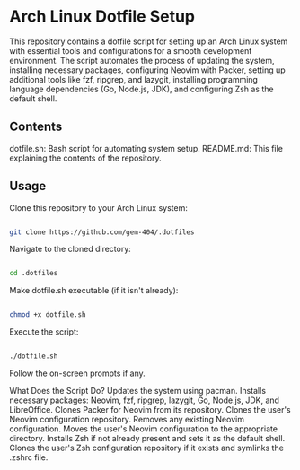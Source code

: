 
# Arch Linux Dotfile Setup

This repository contains a dotfile script for setting up an Arch Linux system
with essential tools and configurations for a smooth development environment.
The script automates the process of updating the system, installing necessary
packages, configuring Neovim with Packer, setting up additional tools like fzf,
ripgrep, and lazygit, installing programming language dependencies (Go, Node.js,
JDK), and configuring Zsh as the default shell.

## Contents
dotfile.sh: Bash script for automating system setup.
README.md: This file explaining the contents of the repository.

## Usage
Clone this repository to your Arch Linux system:

```bash

git clone https://github.com/gem-404/.dotfiles
```

Navigate to the cloned directory:

```bash

cd .dotfiles
```

Make dotfile.sh executable (if it isn't already):

```bash

chmod +x dotfile.sh
```

Execute the script:

```bash

./dotfile.sh
```

Follow the on-screen prompts if any.

What Does the Script Do?
Updates the system using pacman.
Installs necessary packages: Neovim, fzf, ripgrep, lazygit, Go, Node.js, JDK, and LibreOffice.
Clones Packer for Neovim from its repository.
Clones the user's Neovim configuration repository.
Removes any existing Neovim configuration.
Moves the user's Neovim configuration to the appropriate directory.
Installs Zsh if not already present and sets it as the default shell.
Clones the user's Zsh configuration repository if it exists and symlinks the .zshrc file.
